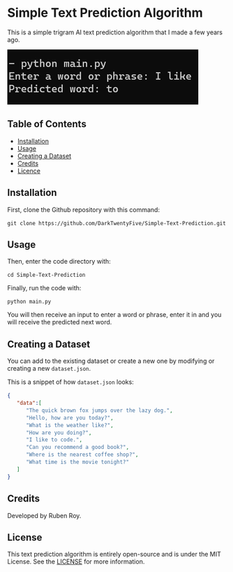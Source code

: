 # Simple Text Prediction Algorithm

This is a simple trigram AI text prediction algorithm that I made a few years ago.

![Image](image.png)

## Table of Contents

- [Installation](#installation)
- [Usage](#usage)
- [Creating a Dataset](#creating-a-dataset)
- [Credits](#credits)
- [Licence](#licence)

## Installation 

First, clone the Github repository with this command:
```
git clone https://github.com/DarkTwentyFive/Simple-Text-Prediction.git
```

## Usage

Then, enter the code directory with:
```
cd Simple-Text-Prediction
```

Finally, run the code with:
```
python main.py
```

You will then receive an input to enter a word or phrase, enter it in and you will receive the predicted next word.

## Creating a Dataset

You can add to the existing dataset or create a new one by modifying or creating a new `dataset.json`.

This is a snippet of how `dataset.json` looks:

```json
{
   "data":[
      "The quick brown fox jumps over the lazy dog.",
      "Hello, how are you today?",
      "What is the weather like?",
      "How are you doing?",
      "I like to code.",
      "Can you recommend a good book?",
      "Where is the nearest coffee shop?",
      "What time is the movie tonight?"
   ]
}
```

## Credits

Developed by Ruben Roy.

## License

This text prediction algorithm is entirely open-source and is under the MIT License. See the [LICENSE](LICENSE) for more information.
